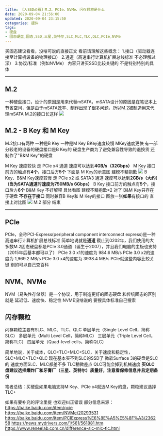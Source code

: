 ```yaml
---
title: 【入SSD必看】M.2、PCIe、NVMe、闪存颗粒是什么
date: 2020-09-04 21:56:00
updated: 2020-09-04 23:15:50
categories: 硬件
tags:
- 硬盘
- 固态硬盘,固态,SSD,三星,英特尔,SLC,MLC,TLC,QLC,PCIe,NVMe
---
```

买固态建议看看，没啥可说的直接正文
看前请理解这些概念：
1.接口（驱动器连接至计算机设备的物理接口）
2.通道（高速串行计算机扩展总线标准 不必理解过深）
3.协议/标准（例如NVMe）
内容只讲买SSD比较关键的 不是特别特别的具体

----------
## M.2 ##
一种硬盘接口，设计的原因是用来代替mSATA，mSATA设计的原因是在笔记本上节省空间，但是由于mSATA效率、制作出现了很多问题，所以M.2被制造用来代理mSATA
M.2的接口长这样
![  ][1]
## M.2 - B Key 和 M Key ##
M.2接口有两种 一种是B Key 一种是M Key BKey速度较慢 MKey速度更快
有一部分较老的设备的硬盘接口是B Key的 硬盘生产商为了避免兼容性导致的退换货 还制作了"B&M Key"的硬盘

M Key 速度较快 走 PCIe x4 通道 速度可以达到**4GB/s（32Gbps）**
M Key 接口前方的触点有**4个**，接口后方**5个**
下面是 M Key的示意图 建模不精抱歉
![  ][2]
B Key、B&M Key速度较慢 走 PCIe x2 或 SATA3 通道 速度可以达到**2GB/s（大约）（当为SATA通道时速度为750MB/s 6Gbps）**
B Key 接口前方的触点有**5个**，接口后方**6个**
B&M Key 不好解释 具体看图 建模不精抱歉*2
对了 B&M Key只存在于硬盘 **不存在于接口** 同时兼容B Key和 M Key的接口 图放一张**如果**有接口的
直接上对比图
![  ][3]
M.2 部分 结束


----------


## PCIe ##
PCIe，全称PCI-Express(peripheral component interconnect express)是一种高速串行计算机扩展总线标准
简单地说就是**通道**
截止到0202年，我们使用的大多数M.2固态硬盘都是PCIe 3.0通道（诞生于2007），并且我们电脑的主板也支持（2015年后基本都可以了）
PCIe 3.0 x1的速度为 984.6 MB/s
PCIe 3.0 x2的速度为 1,969.2 MB/s
PCIe 3.0 x4的速度为 3938.4 MB/s
PCIe就这些内容比较关键 别的可以自己查百科

## NVM、NVMe ##
NVM（易失性存储器）是一个协议，用于制造更好的固态硬盘
和传统固态的区别就是
延迟低、速度快、稳定性
NVME没啥说的 要搜具体标准自己搜索

## 闪存颗粒 ##
闪存颗粒主要有SLC、MLC、TLC、QLC
单层单元（Single Level Cell，简称SLC）
多层单元（Multi Level Cell，简称MLC）
三层单元（Triple Level Cell，简称TLC）
四层单元（Quad-level cells，简称QLC）

简单地说，关于成本，QLC<TLC<MLC<SLC，关于速度和稳定性，SLC>MLC>TLC>QLC
现在基本买不到SLC的SSD了 微软Surface 3的硬盘是SLC的
速度方面SLC、MLC都差不多 TLC稍微差点 QLC可能会掉到机械速度
**买QLC盘建议选择爆炸厂和牙膏厂（三星、英特尔）质量好，注意看保修信息并且定期备份**

笔者总结：买硬盘如果电脑支持M Key、PCIe x4就选M.Key的盘，颗粒建议选择TLC+

如果有要补充的评论里提 也欢迎纠正错误
部分信息来源：
https://baike.baidu.com/item/pcie
https://baike.baidu.com/item/NVMe/20293531
https://baike.baidu.com/item/PCIExpress%E6%8E%A5%E5%8F%A3/236258
https://news.mydrivers.com/1/561/561881.htm
https://www.reneelab.com.cn/difference-slc-mlc-tlc.html

  [1]: https://cos.mbrjun.cn/IMGS/2020/09/04/m2.png
  [2]: https://cos.mbrjun.cn/IMGS/2020/09/04/Mk.png
  [3]: https://cos.mbrjun.cn/IMGS/2020/09/04/SS.png